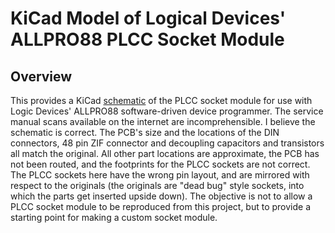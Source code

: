 # KiCad Model of Logical Devices' ALLPRO88 PLCC Socket Module

## Overview

This provides a KiCad [schematic](https://github.com/user-attachments/files/18313981/pin_driver.pdf) of the PLCC socket module for use with Logic Devices' ALLPRO88 software-driven device programmer.  The service manual scans available on the internet are incomprehensible.  I believe the schematic is correct.  The PCB's size and the locations of the DIN connectors, 48 pin ZIF connector and decoupling capacitors and transistors all match the original.  All other part locations are approximate, the PCB has not been routed, and the footprints for the PLCC sockets are not correct.  The PLCC sockets here have the wrong pin layout, and are mirrored with respect to the originals (the originals are "dead bug" style sockets, into which the parts get inserted upside down).  The objective is not to allow a PLCC socket module to be reproduced from this project, but to provide a starting point for making a custom socket module.
